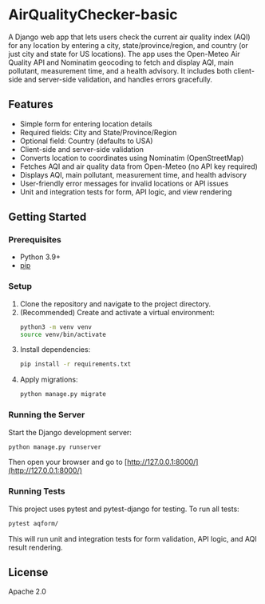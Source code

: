 # AirQualityChecker-basic

A Django web app that lets users check the current air quality index (AQI) for any location by entering a city, state/province/region, and country (or just city and state for US locations). The app uses the Open-Meteo Air Quality API and Nominatim geocoding to fetch and display AQI, main pollutant, measurement time, and a health advisory. It includes both client-side and server-side validation, and handles errors gracefully.

## Features
- Simple form for entering location details
- Required fields: City and State/Province/Region
- Optional field: Country (defaults to USA)
- Client-side and server-side validation
- Converts location to coordinates using Nominatim (OpenStreetMap)
- Fetches AQI and air quality data from Open-Meteo (no API key required)
- Displays AQI, main pollutant, measurement time, and health advisory
- User-friendly error messages for invalid locations or API issues
- Unit and integration tests for form, API logic, and view rendering

## Getting Started

### Prerequisites
- Python 3.9+
- [pip](https://pip.pypa.io/en/stable/)

### Setup
1. Clone the repository and navigate to the project directory.
2. (Recommended) Create and activate a virtual environment:
   ```sh
   python3 -m venv venv
   source venv/bin/activate
   ```
3. Install dependencies:
   ```sh
   pip install -r requirements.txt
   ```
4. Apply migrations:
   ```sh
   python manage.py migrate
   ```

### Running the Server
Start the Django development server:
```sh
python manage.py runserver
```
Then open your browser and go to [http://127.0.0.1:8000/](http://127.0.0.1:8000/)

### Running Tests
This project uses pytest and pytest-django for testing. To run all tests:
```sh
pytest aqform/
```
This will run unit and integration tests for form validation, API logic, and AQI result rendering.

## License
Apache 2.0
